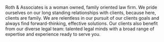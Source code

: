 Roth & Associates is a woman owned, family oriented law firm. We pride ourselves on our long standing relationships with clients, because here, clients are family. We are relentless in our pursuit of our clients goals and always find forward-thinking, effective solutions. Our clients also benefit from our diverse legal team: talented legal minds with a broad range of expertise and experience ready to serve you. 